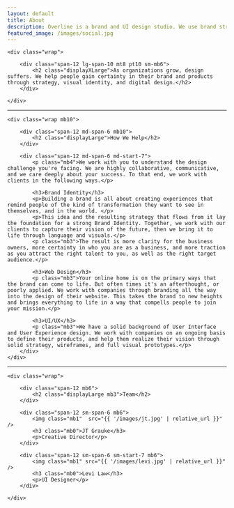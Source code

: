 ```yaml
---
layout: default
title: About
description: Overline is a brand and UI design studio. We use brand strategy, visual identity, and digital design to help organizations evolve through times of growth.
featured_image: /images/social.jpg
---
```


<section>

	<div class="wrap">

		<div class="span-12 lg-span-10 mt8 pt10 sm-mb6">
			<h2 class="displayXLarge">As organizations grow, design suffers. We help people gain certainty in their brand and products through strategy, visual identity, and digital design.</h2>
        </div>

	</div>

</section>

<hr />

<section>

	<div class="wrap mb10">

		<div class="span-12 md-span-6 mb10">
			<h2 class="displayLarge">How We Help</h2>
		</div>

		<div class="span-12 md-span-6 md-start-7">
			<p class="mb4">We work with you to understand the design challenge you're facing. We are highly collaborative, communicative, and we care deeply about your success. To that end, we work with clients in the following ways.</p>

			<h3>Brand Identity</h3>
			<p>Building a brand is all about creating experiences that remind people of the kind of transformation they want to see in themselves, and in the world. </p>
			<p>This idea and the resulting strategy that flows from it lay the foundation for a strong Brand Identity. Together, we work with our clients to capture their vision of the future, then we bring it to life through language and visuals.</p>
			<p class="mb3">The result is more clarity for the business owners, more certainty in who you are as a business, and more traction as you attract the right talent to you, as well as the right target audience.</p>

			<h3>Web Design</h3>
			<p class="mb3">Your online home is on the primary ways that the brand can come to life. But often times it's an afterthought, or poorly applied. We work with companies through branding all the way into the design of their website. This takes the brand to new heights and brings everything to life in a way that compells people to join your mission.</p>

			<h3>UI/UX</h3>
			<p class="mb3">We have a solid background of User Interface and User Experience design. We work with companies on an ongoing basis to define their products, and help them realize their vision through solid strategy, wireframes, and full visual prototypes.</p>
		</div>
	</div>
</section>

<hr />

<section>

	<div class="wrap">

		<div class="span-12 mb6">
			<h2 class="displayLarge mb3">Team</h2>
		</div>

		<div class="span-12 sm-span-6 mb6">
			<img class="mb1"  src="{{ '/images/jt.jpg' | relative_url }}" />
            <h3 class="mb0">JT Grauke</h3>
			<p>Creative Director</p>
        </div> 
		
		<div class="span-12 sm-span-6 sm-start-7 mb6">
			<img class="mb1" src="{{ '/images/levi.jpg' | relative_url }}" />
            <h3 class="mb0">Levi Law</h3>
			<p>UI Designer</p>
        </div> 

	</div>

</section>